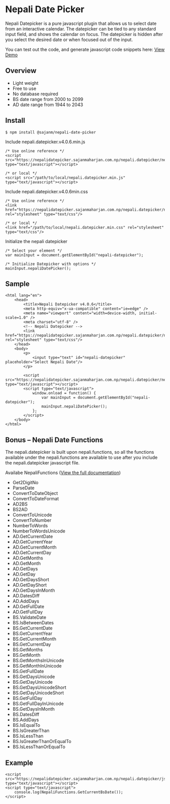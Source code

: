# Nepali Date Picker

Nepali Datepicker is a pure javascript plugin that allows us to select date from an interactive calendar. The datepicker can be tied to any standard input field, and shows the calendar on focus. The datepicker is hidden after you select the desired date or when focused out of the input.

You can test out the code, and generate javascript code snippets here:
[View Demo](https://nepalidatepicker.sajanmaharjan.com.np/)

## Overview

-   Light weight
-   Free to use
-   No database required
-   BS date range from 2000 to 2099
-   AD date range from 1944 to 2043

## Install

```
$ npm install @sajanm/nepali-date-picker
```

Include nepali.datepicker.v4.0.6.min.js

```
/* Use online reference */
<script src="https://nepalidatepicker.sajanmaharjan.com.np/nepali.datepicker/nepali.datepicker.v4.0.6.min.js" type="text/javascript"></script>

/* or local */
<script src="/path/to/local/nepali.datepicker.min.js" type="text/javascript"></script>
```

Include nepali.datepicker.v4.0.6min.css

```
/* Use online reference */
<link href="https://nepalidatepicker.sajanmaharjan.com.np/nepali.datepicker/nepali.datepicker.v4.0.6.min.css" rel="stylesheet" type="text/css"/>

/* or local */
<link href="/path/to/local/nepali.datepicker.min.css" rel="stylesheet" type="text/css"/>
```

Initialize the nepali datepicker

```
/* Select your element */
var mainInput = document.getElementById("nepali-datepicker");

/* Initialize Datepicker with options */
mainInput.nepaliDatePicker();
```

## Sample

```
<html lang="en">
    <head>
        <title>Nepali Datepicker v4.0.6</title>
        <meta http-equiv="x-ua-compatible" content="ie=edge" />
        <meta name="viewport" content="width=device-width, initial-scale=1.0" />
        <meta charset="utf-8" />
        <!-- Nepali Datepicker -->
        <link href="https://nepalidatepicker.sajanmaharjan.com.np/nepali.datepicker/nepali.datepicker.v4.0.6.min.css" rel="stylesheet" type="text/css"/>
    </head>
    <body>
        <p>
            <input type="text" id="nepali-datepicker" placeholder="Select Nepali Date"/>
        </p>

        <script src="https://nepalidatepicker.sajanmaharjan.com.np/nepali.datepicker/nepali.datepicker.v4.0.6.min.js" type="text/javascript"></script>
        <script type="text/javascript">
            window.onload = function() {
                var mainInput = document.getElementById("nepali-datepicker");
                mainInput.nepaliDatePicker();
            };
        </script>
    </body>
</html>
```

## Bonus – Nepali Date Functions

The nepali.datepicker is built upon nepali.functions, so all the functions available under the nepali.functions are available to use after you include the nepali.datepicker javascript file.

Availabe NepaliFunctions ([View the full documentation](https://nepalifunctions.sajanmaharjan.com.np/documentation/index.html))

-   Get2DigitNo
-   ParseDate
-   ConvertToDateObject
-   ConvertToDateFormat
-   AD2BS
-   BS2AD
-   ConvertToUnicode
-   ConvertToNumber
-   NumberToWords
-   NumberToWordsUnicode
-   AD.GetCurrentDate
-   AD.GetCurrentYear
-   AD.GetCurrentMonth
-   AD.GetCurrentDay
-   AD.GetMonths
-   AD.GetMonth
-   AD.GetDays
-   AD.GetDay
-   AD.GetDaysShort
-   AD.GetDayShort
-   AD.GetDaysInMonth
-   AD.DatesDiff
-   AD.AddDays
-   AD.GetFullDate
-   AD.GetFullDay
-   BS.ValidateDate
-   BS.IsBetweenDates
-   BS.GetCurrentDate
-   BS.GetCurrentYear
-   BS.GetCurrentMonth
-   BS.GetCurrentDay
-   BS.GetMonths
-   BS.GetMonth
-   BS.GetMonthsInUnicode
-   BS.GetMonthInUnicode
-   BS.GetFullDate
-   BS.GetDaysUnicode
-   BS.GetDayUnicode
-   BS.GetDaysUnicodeShort
-   BS.GetDayUnicodeShort
-   BS.GetFullDay
-   BS.GetFullDayInUnicode
-   BS.GetDaysInMonth
-   BS.DatesDiff
-   BS.AddDays
-   BS.IsEqualTo
-   BS.IsGreaterThan
-   BS.IsLessThan
-   BS.IsGreaterThanOrEqualTo
-   BS.IsLessThanOrEqualTo

## Example

```
<script src="https://nepalidatepicker.sajanmaharjan.com.np/nepali.datepicker/js/nepali.datepicker.v4.0.6.min.js" type="text/javascript"></script>
<script type="text/javascript">
    console.log(NepaliFunctions.GetCurrentBsDate());
</script>
```
